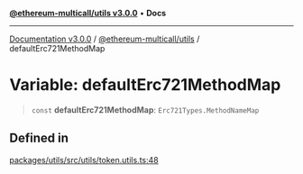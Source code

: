 [**@ethereum-multicall/utils v3.0.0**](../README.md) • **Docs**

***

[Documentation v3.0.0](../../../packages.md) / [@ethereum-multicall/utils](../README.md) / defaultErc721MethodMap

# Variable: defaultErc721MethodMap

> `const` **defaultErc721MethodMap**: `Erc721Types.MethodNameMap`

## Defined in

[packages/utils/src/utils/token.utils.ts:48](https://github.com/niZmosis/ethereum-multicall/blob/68ee699eca0cd184d8f0b7213bb6f4fe15a011a1/packages/utils/src/utils/token.utils.ts#L48)
